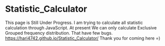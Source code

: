 # Statistic_Calculator
This page is Still Under Progress.
I am trying to calculate all statistic calculation through JavaScript.
At present We can only calculate Exclusive Grouped frequency distribution.
That have few bugs.
https://hari4742.github.io/Statistic_Calculator/
Thank you for coming here =)

